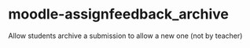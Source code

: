 # moodle-assignfeedback_archive
Allow students  archive a submission to allow a new one (not by teacher)
